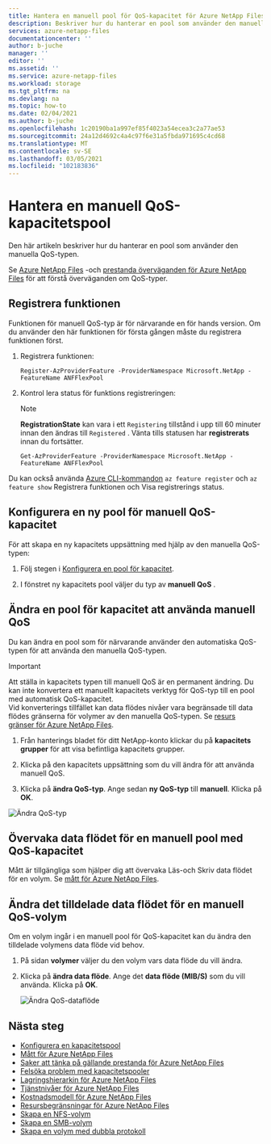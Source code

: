 ```yaml
---
title: Hantera en manuell pool för QoS-kapacitet för Azure NetApp Files | Microsoft Docs
description: Beskriver hur du hanterar en pool som använder den manuella QoS-typen, inklusive hur du konfigurerar en manuell pool för QoS-kapacitet och hur du ändrar en pool med manuell QoS.
services: azure-netapp-files
documentationcenter: ''
author: b-juche
manager: ''
editor: ''
ms.assetid: ''
ms.service: azure-netapp-files
ms.workload: storage
ms.tgt_pltfrm: na
ms.devlang: na
ms.topic: how-to
ms.date: 02/04/2021
ms.author: b-juche
ms.openlocfilehash: 1c20190ba1a997ef85f4023a54ecea3c2a77ae53
ms.sourcegitcommit: 24a12d4692c4a4c97f6e31a5fbda971695c4cd68
ms.translationtype: MT
ms.contentlocale: sv-SE
ms.lasthandoff: 03/05/2021
ms.locfileid: "102183836"
---
```

# <a name="manage-a-manual-qos-capacity-pool"></a>Hantera en manuell QoS-kapacitetspool

Den här artikeln beskriver hur du hanterar en pool som använder den manuella QoS-typen.  

Se [Azure NetApp Files](azure-netapp-files-understand-storage-hierarchy.md) -och [prestanda överväganden för Azure NetApp Files](azure-netapp-files-performance-considerations.md) för att förstå överväganden om QoS-typer.  

## <a name="register-the-feature"></a>Registrera funktionen
Funktionen för manuell QoS-typ är för närvarande en för hands version. Om du använder den här funktionen för första gången måste du registrera funktionen först.
  
1.  Registrera funktionen:

    ```azurepowershell-interactive
    Register-AzProviderFeature -ProviderNamespace Microsoft.NetApp -FeatureName ANFFlexPool
    ```

2. Kontrol lera status för funktions registreringen: 

    > [!NOTE]
    > **RegistrationState** kan vara i ett `Registering` tillstånd i upp till 60 minuter innan den ändras till `Registered` . Vänta tills statusen har **registrerats** innan du fortsätter.

    ```azurepowershell-interactive
    Get-AzProviderFeature -ProviderNamespace Microsoft.NetApp -FeatureName ANFFlexPool
    ```
Du kan också använda [Azure CLI-kommandon](/cli/azure/feature) `az feature register` och `az feature show` Registrera funktionen och Visa registrerings status. 

## <a name="set-up-a-new-manual-qos-capacity-pool"></a>Konfigurera en ny pool för manuell QoS-kapacitet 

För att skapa en ny kapacitets uppsättning med hjälp av den manuella QoS-typen:

1. Följ stegen i [Konfigurera en pool för kapacitet](azure-netapp-files-set-up-capacity-pool.md).  

2. I fönstret ny kapacitets pool väljer du typ av **manuell QoS** .  

## <a name="change-a-capacity-pool-to-use-manual-qos"></a><a name="change-to-qos"></a>Ändra en pool för kapacitet att använda manuell QoS

Du kan ändra en pool som för närvarande använder den automatiska QoS-typen för att använda den manuella QoS-typen.  

> [!IMPORTANT]
> Att ställa in kapacitets typen till manuell QoS är en permanent ändring. Du kan inte konvertera ett manuellt kapacitets verktyg för QoS-typ till en pool med automatisk QoS-kapacitet.  
> Vid konverterings tillfället kan data flödes nivåer vara begränsade till data flödes gränserna för volymer av den manuella QoS-typen. Se [resurs gränser för Azure NetApp Files](azure-netapp-files-resource-limits.md#resource-limits).

1. Från hanterings bladet för ditt NetApp-konto klickar du på **kapacitets grupper** för att visa befintliga kapacitets grupper.   
 
2.  Klicka på den kapacitets uppsättning som du vill ändra för att använda manuell QoS.

3.  Klicka på **ändra QoS-typ**. Ange sedan **ny QoS-typ** till **manuell**. Klicka på **OK**. 

![Ändra QoS-typ](../media/azure-netapp-files/change-qos-type.png)


## <a name="monitor-the-throughput-of-a-manual-qos-capacity-pool"></a>Övervaka data flödet för en manuell pool med QoS-kapacitet  

Mått är tillgängliga som hjälper dig att övervaka Läs-och Skriv data flödet för en volym.  Se [mått för Azure NetApp Files](azure-netapp-files-metrics.md).  

## <a name="modify-the-allotted-throughput-of-a-manual-qos-volume"></a>Ändra det tilldelade data flödet för en manuell QoS-volym 

Om en volym ingår i en manuell pool för QoS-kapacitet kan du ändra den tilldelade volymens data flöde vid behov.

1. På sidan **volymer** väljer du den volym vars data flöde du vill ändra.   

2. Klicka på **ändra data flöde**. Ange det **data flöde (MIB/S)** som du vill använda. Klicka på **OK**. 

    ![Ändra QoS-dataflöde](../media/azure-netapp-files/change-qos-throughput.png)

## <a name="next-steps"></a>Nästa steg  

* [Konfigurera en kapacitetspool](azure-netapp-files-set-up-capacity-pool.md)
* [Mått för Azure NetApp Files](azure-netapp-files-metrics.md)
* [Saker att tänka på gällande prestanda för Azure NetApp Files](azure-netapp-files-performance-considerations.md)
* [Felsöka problem med kapacitetspooler](troubleshoot-capacity-pools.md)
* [Lagringshierarkin för Azure NetApp Files](azure-netapp-files-understand-storage-hierarchy.md)
* [Tjänstnivåer för Azure NetApp Files](azure-netapp-files-service-levels.md)
* [Kostnadsmodell för Azure NetApp Files](azure-netapp-files-cost-model.md)
* [Resursbegränsningar för Azure NetApp Files](azure-netapp-files-resource-limits.md)
* [Skapa en NFS-volym](azure-netapp-files-create-volumes.md)
* [Skapa en SMB-volym](azure-netapp-files-create-volumes-smb.md)
* [Skapa en volym med dubbla protokoll](create-volumes-dual-protocol.md)

